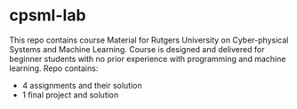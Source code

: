 # cpsml-lab

This repo contains course Material for Rutgers University on Cyber-physical Systems and Machine Learning. Course is designed and delivered for beginner students with no prior experience with programming and machine learning. Repo contains:

* 4 assignments and their solution 
* 1 final project and solution

